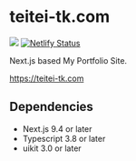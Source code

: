 # teitei-tk.com

![](https://github.com/teitei-tk/teitei-tk.com/workflows/Lint/badge.svg)
[![Netlify Status](https://api.netlify.com/api/v1/badges/250d690b-ec88-4507-aa62-d8e730c48818/deploy-status)](https://app.netlify.com/sites/teitei-tkcom/deploys)

Next.js based My Portfolio Site.

https://teitei-tk.com

## Dependencies

- Next.js 9.4 or later
- Typescript 3.8 or later
- uikit 3.0 or later
